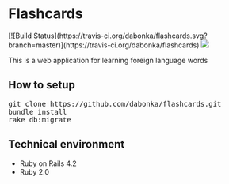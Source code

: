 <h1>Flashcards</h1>
[![Build Status](https://travis-ci.org/dabonka/flashcards.svg?branch=master)](https://travis-ci.org/dabonka/flashcards)
<a href="https://codeclimate.com/github/dabonka/flashcards"><img src="https://codeclimate.com/github/dabonka/flashcards/badges/gpa.svg" /></a>
<p>This is a web application for learning foreign language words</p>

<h2>How to setup</h2>
<pre>
git clone https://github.com/dabonka/flashcards.git
bundle install
rake db:migrate
</pre>
<h2>Technical environment</h2>
<ul>
<li>Ruby on Rails 4.2</li>
<li>Ruby 2.0</li>
</ul>
